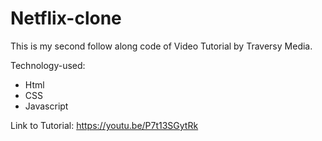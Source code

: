 # Netflix-clone

This is my second follow along code of Video Tutorial by Traversy Media.

Technology-used:
- Html
- CSS
- Javascript

Link to Tutorial: https://youtu.be/P7t13SGytRk

